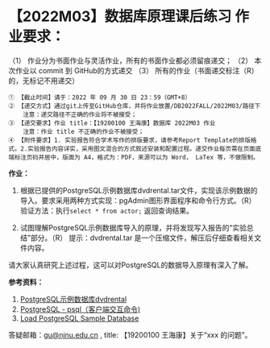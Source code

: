 # 【2022M03】数据库原理课后练习 作业要求： 
（1） 作业分为书面作业与灵活作业，所有的书面作业都必须留痕递交； 
（2） 本次作业以 commit 到 GitHub的方式递交 
（3） 所有的作业（书面递交标注（R）的，无标记不用递交）

	① 【截止时间】请于：2022 年 09 月 30 日 23：59（GMT+8）
	② 【递交方式】通过git上传至GitHub仓库，并将作业放置/DB2022FALL/2022M03/路径下
		注意：递交路径不正确的作业将不被接受；
	③ 【递交要求】作业 title：【19200100 王海康】数据库 2022M03 作业
		注意：作业 title 不正确的作业不被接受；
	④ 【附件要求】1. 实验报告符合学术写作的排版要求，请参考Report Template的排版格式。2.实验报告内容详实，采用图文混合的方式叙述安装和配置过程。递交作业每页需在页面底端标注页码并居中，版面为 A4，格式为：PDF，来源可以为 Word， LaTex 等，不做限制。

**作业：** 
1. 根据已提供的PostgreSQL示例数据库dvdrental.tar文件，实现该示例数据的导入。要求采用两种方式实现：pgAdmin图形界面程序和命令行方式。（R）
	验证方法：执行`select * from actor;` 返回查询结果。

2. 试图理解PostgreSQL示例数据库导入的原理，并将发现写入报告的“实验总结”部分。（R）
	提示：dvdrental.tar 是一个压缩文件，解压后仔细查看相关文件内容。

请大家认真研究上述过程，这可以对PostgreSQL的数据导入原理有深入了解。

**参考资料：**
1. [PostgreSQL示例数据库dvdrental](obsidian://open?vault=Teaching%20Assistant&file=DB2022FALL%2FResources%2FPostgreSQL%E7%A4%BA%E4%BE%8B%E6%95%B0%E6%8D%AE%E5%BA%93dvdrental)
2. [PostgreSQL - psql（客户端交互命令)](obsidian://open?vault=Teaching%20Assistant&file=DB2022FALL%2FResources%2FPostgreSQL%20-%20psql%EF%BC%88%E5%AE%A2%E6%88%B7%E7%AB%AF%E4%BA%A4%E4%BA%92%E5%91%BD%E4%BB%A4%EF%BC%89)
3. [Load PostgreSQL Sample Database](obsidian://open?vault=Teaching%20Assistant&file=DB2022FALL%2FResources%2FLoad%20PostgreSQL%20Sample%20Database.pdf)

答疑邮箱：gu@njnu.edu.cn , title: 【19200100 王海康】关于“xxx 的问题”。